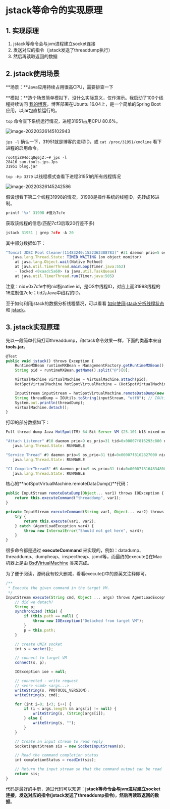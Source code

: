 # jstack等命令的实现原理

## 1. 实现原理

1. jstack等命令会与jvm进程建立socket连接
2. 发送对应的指令（jstack发送了threaddump执行）
3. 然后再读取返回的数据

## 2. jstack使用场景

**场景：**Java应用持续占用很高CPU，需要排查一下

**模拟：**造个场景简单模拟下，没什么实际意义，仅作演示。我启动了100个线程持续访问 [我的博客](https://chenyongjun.vip/)，博客部署在Ubuntu 16.04上，是一个简单的Spring Boot应用，以jar包直接运行的。

`top` 命令查下系统运行情况，进程31951占用CPU 80.6%。

![image-20220326145102943](https://abelsun-1256449468.cos.ap-beijing.myqcloud.com/image/image-20220326145102943.png)

`jps -l` 确认一下，31951就是博客的进程ID，或 `cat /proc/31951/cmdline` 看下进程的启用命令。

```
root@iZ94dcq8q6jZ:~# jps -l
28416 sun.tools.jps.Jps
31951 blog.jar
```

`top -Hp 3379` 以线程模式查看下进程31951的所有线程情况

![image-20220326145242586](https://abelsun-1256449468.cos.ap-beijing.myqcloud.com/image/image-20220326145242586.png)

假设想看下第二个线程31998的情况，31998是操作系统的线程ID，先转成16进制。

```js
printf '%x' 31998 #值为7cfe
```

获取该线程的信息(匹配7cf3后取20行差不多)

```js
jstack 31951 | grep 7cfe -A 20
```

其中部分数据如下：

```js
"Tomcat JDBC Pool Cleaner[11483240:1532362388783]" #31 daemon prio=5 os_prio=0 tid=0x0a29dc00 nid=0x7cfe in Object.wait() [0xa2a69000]
   java.lang.Thread.State: TIMED_WAITING (on object monitor)
    at java.lang.Object.wait(Native Method)
    at java.util.TimerThread.mainLoop(Timer.java:552)
    - locked <0xaadc5a60> (a java.util.TaskQueue)
    at java.util.TimerThread.run(Timer.java:505)
```

注意：nid=0x7cfe中的nid指native id，是OS中线程ID，对应上面31998线程的16进制值7cfe；tid为Java中线程的ID。

至于如何利用jstack的数据分析线程情况，可以看看 [如何使用jstack分析线程状态](https://www.jianshu.com/p/6690f7e92f27) 和 [jstack](http://www.tianshouzhi.com/api/tutorials/jvm/351)。

## 3. jstack实现原理

先以一段简单代码打印threaddump，和stack命令效果一样，下面的类基本来自 **tools.jar**。

```js
@Test
public void jstack() throws Exception {
    RuntimeMXBean runtimeMXBean = ManagementFactory.getRuntimeMXBean();
    String pid = runtimeMXBean.getName().split("@")[0];

    VirtualMachine virtualMachine = VirtualMachine.attach(pid);
    HotSpotVirtualMachine hotSpotVirtualMachine = (HotSpotVirtualMachine) virtualMachine;

    InputStream inputStream = hotSpotVirtualMachine.remoteDataDump(new String[]{});
    String threadDump = IOUtils.toString(inputStream, "utf8"); // IOUtils from commons-io
    System.out.println(threadDump);
    virtualMachine.detach();
}
```

打印的部分数据如下：

```js
Full thread dump Java HotSpot(TM) 64-Bit Server VM (25.101-b13 mixed mode):

"Attach Listener" #10 daemon prio=9 os_prio=31 tid=0x00007f816293c800 nid=0x5b0f waiting on condition [0x0000000000000000]
   java.lang.Thread.State: RUNNABLE

"Service Thread" #9 daemon prio=9 os_prio=31 tid=0x00007f8162827000 nid=0x5303 runnable [0x0000000000000000]
   java.lang.Thread.State: RUNNABLE

"C1 CompilerThread3" #8 daemon prio=9 os_prio=31 tid=0x00007f8164834800 nid=0x5103 waiting on condition [0x0000000000000000]
   java.lang.Thread.State: RUNNABLE
```

核心的**hotSpotVirtualMachine.remoteDataDump()**代码：

```js
public InputStream remoteDataDump(Object... var1) throws IOException {
    return this.executeCommand("threaddump", var1);
}

private InputStream executeCommand(String var1, Object... var2) throws IOException {
    try {
        return this.execute(var1, var2);
    } catch (AgentLoadException var4) {
        throw new InternalError("Should not get here", var4);
    }
}
```

很多命令都是通过 **executeCommand** 来实现的，例如：datadump、threaddump、dumpheap、inspectheap、jcmd等，而最终的execute()在Mac机器上是由 [BsdVirtualMachine](https://github.com/frohoff/jdk8u-jdk/blob/master/src/solaris/classes/sun/tools/attach/BsdVirtualMachine.java) 类来完成。

为了便于阅读，源码我有较大删减，看看execute()中的原英文注释即可。

```js
/**
 * Execute the given command in the target VM.
 */
InputStream execute(String cmd, Object ... args) throws AgentLoadException, IOException {
    // did we detach?
    String p;
    synchronized (this) {
        if (this.path == null) {
            throw new IOException("Detached from target VM");
        }
        p = this.path;
    }

    // create UNIX socket
    int s = socket();

    // connect to target VM
    connect(s, p);

    IOException ioe = null;

    // connected - write request
    // <ver> <cmd> <args...>
    writeString(s, PROTOCOL_VERSION);
    writeString(s, cmd);

    for (int i=0; i<3; i++) {
        if (i < args.length && args[i] != null) {
            writeString(s, (String)args[i]);
        } else {
            writeString(s, "");
        }
    }

    // Create an input stream to read reply
    SocketInputStream sis = new SocketInputStream(s);

    // Read the command completion status
    int completionStatus = readInt(sis);

    // Return the input stream so that the command output can be read
    return sis;
}
```

代码是最好的手册，通过代码可以知道：**jstack等命令会与jvm进程建立socket连接，发送对应的指令(jstack发送了threaddump指令)，然后再读取返回的数据**。
